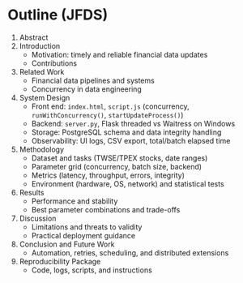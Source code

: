 # Outline (JFDS)

1. Abstract
2. Introduction
   - Motivation: timely and reliable financial data updates
   - Contributions
3. Related Work
   - Financial data pipelines and systems
   - Concurrency in data engineering
4. System Design
   - Front end: `index.html`, `script.js` (concurrency, `runWithConcurrency()`, `startUpdateProcess()`)
   - Backend: `server.py`, Flask threaded vs Waitress on Windows
   - Storage: PostgreSQL schema and data integrity handling
   - Observability: UI logs, CSV export, total/batch elapsed time
5. Methodology
   - Dataset and tasks (TWSE/TPEX stocks, date ranges)
   - Parameter grid (concurrency, batch size, backend)
   - Metrics (latency, throughput, errors, integrity)
   - Environment (hardware, OS, network) and statistical tests
6. Results
   - Performance and stability
   - Best parameter combinations and trade-offs
7. Discussion
   - Limitations and threats to validity
   - Practical deployment guidance
8. Conclusion and Future Work
   - Automation, retries, scheduling, and distributed extensions
9. Reproducibility Package
   - Code, logs, scripts, and instructions

